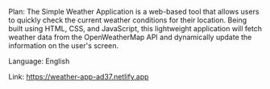Plan: The Simple Weather Application is a web-based tool that allows users to quickly check the current weather conditions for their location. 
Being built using HTML, CSS, and JavaScript, this lightweight application will fetch weather data from the OpenWeatherMap API and dynamically update the information on the user's screen.

Language: English

Link: https://weather-app-ad37.netlify.app
